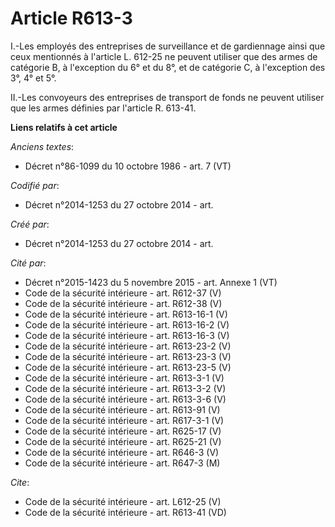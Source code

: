 # Article R613-3

I.-Les employés des entreprises de surveillance et de gardiennage ainsi que ceux mentionnés à l'article L. 612-25 ne peuvent
utiliser que des armes de catégorie B, à l'exception du 6° et du 8°, et de catégorie C, à l'exception des 3°, 4° et 5°. 

II.-Les convoyeurs des entreprises de transport de fonds ne peuvent utiliser que les armes définies par l'article R. 613-41.

**Liens relatifs à cet article**

_Anciens textes_:

  - Décret n°86-1099 du 10 octobre 1986 - art. 7 (VT)

_Codifié par_:

  - Décret n°2014-1253 du 27 octobre 2014 - art.

_Créé par_:

  - Décret n°2014-1253 du 27 octobre 2014 - art.

_Cité par_:

  - Décret n°2015-1423 du 5 novembre 2015 - art. Annexe 1 (VT)
  - Code de la sécurité intérieure - art. R612-37 (V)
  - Code de la sécurité intérieure - art. R612-38 (V)
  - Code de la sécurité intérieure - art. R613-16-1 (V)
  - Code de la sécurité intérieure - art. R613-16-2 (V)
  - Code de la sécurité intérieure - art. R613-16-3 (V)
  - Code de la sécurité intérieure - art. R613-23-2 (V)
  - Code de la sécurité intérieure - art. R613-23-3 (V)
  - Code de la sécurité intérieure - art. R613-23-5 (V)
  - Code de la sécurité intérieure - art. R613-3-1 (V)
  - Code de la sécurité intérieure - art. R613-3-2 (V)
  - Code de la sécurité intérieure - art. R613-3-6 (V)
  - Code de la sécurité intérieure - art. R613-91 (V)
  - Code de la sécurité intérieure - art. R617-3-1 (V)
  - Code de la sécurité intérieure - art. R625-17 (V)
  - Code de la sécurité intérieure - art. R625-21 (V)
  - Code de la sécurité intérieure - art. R646-3 (V)
  - Code de la sécurité intérieure - art. R647-3 (M)

_Cite_:

  - Code de la sécurité intérieure - art. L612-25 (V)
  - Code de la sécurité intérieure - art. R613-41 (VD)
